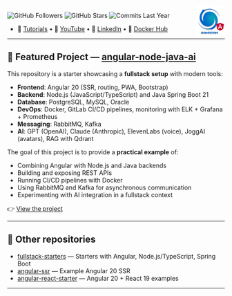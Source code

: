 <img src="./ui/ganatan-about-github.png" align="right" width="70" height="70" alt="logo ganatan">

![GitHub Followers](https://img.shields.io/badge/Followers-444-blue?style=flat-square&logo=github)
![GitHub Stars](https://img.shields.io/badge/★%20Stars-1.6k-blue?style=flat-square&logo=github)
![Commits Last Year](https://img.shields.io/badge/Commits-1922-blue?style=flat-square&logo=git)

- 📘 [Tutorials](https://www.ganatan.com/en/tutorials) • 🎥 [YouTube](https://www.youtube.com/@ganatan) • 💼 [LinkedIn](https://www.linkedin.com/in/dannyganatan) • 🐳 [Docker Hub](https://hub.docker.com/u/ganatan)  

---

## 🚀 Featured Project — [angular-node-java-ai](https://github.com/ganatan/angular-node-java-ai)

This repository is a starter showcasing a **fullstack setup** with modern tools:  
- **Frontend**: Angular 20 (SSR, routing, PWA, Bootstrap)  
- **Backend**: Node.js (JavaScript/TypeScript) and Java Spring Boot 21  
- **Database**: PostgreSQL, MySQL, Oracle  
- **DevOps**: Docker, GitLab CI/CD pipelines, monitoring with ELK + Grafana + Prometheus  
- **Messaging**: RabbitMQ, Kafka  
- **AI**: GPT (OpenAI), Claude (Anthropic), ElevenLabs (voice), JoggAI (avatars), RAG with Qdrant  

The goal of this project is to provide a **practical example** of:  
- Combining Angular with Node.js and Java backends  
- Building and exposing REST APIs  
- Running CI/CD pipelines with Docker  
- Using RabbitMQ and Kafka for asynchronous communication  
- Experimenting with AI integration in a fullstack context  

👉 [View the project](https://github.com/ganatan/angular-node-java-ai)

---

## 📂 Other repositories

- [fullstack-starters](https://github.com/ganatan/fullstack-starters) — Starters with Angular, Node.js/TypeScript, Spring Boot  
- [angular-ssr](https://github.com/ganatan/angular-ssr) — Example Angular 20 SSR  
- [angular-react-starter](https://github.com/ganatan/angular-react-starter) — Angular 20 + React 19 examples  

---
